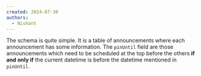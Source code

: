 ```yaml
---
created: 2024-07-30
authors:
  - Nishant
---
```


The schema is quite simple. It is a table of announcements where each announcement has some information. The `pinUntil` field are those announcements which need to be scheduled at the top before the others **if and only if** the current datetime is before the datetime mentioned in `pinUntil`.
